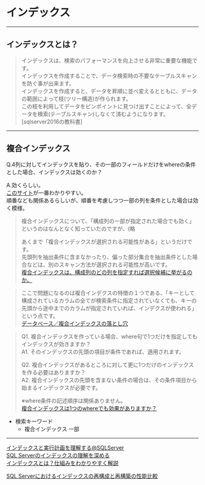 # インデックス

---

## インデックスとは？

>インデックスは、検索のパフォーマンスを向上させる非常に重要な機能です。  
>インデックスを作成することで、データ検索時の不要なテーブルスキャンを防ぐ事が出来ます。  
>インデックスを作成すると、データを昇順に並べ変えるとともに、データの範囲によって枝(ツリー構造)が作られます。  
>この枝を利用してデータをピンポイントに見つけ出すことによって、全データを検索(テーブルスキャン)しなくて済むようになります。  
>[sqlserver2016の教科書]  

---

## 複合インデックス

Q.4列に対してインデックスを貼り、その一部のフィールドだけをwhereの条件とした場合、インデックスは効くのか？  

A.効くらしい。  
[このサイト](https://sgyatto.hatenablog.com/entry/2018/11/24/225938)が一番わかりやすい。  
順番なども関係あるらしいが、順番を考慮しつつ一部の列を条件とした場合は効く模様。  

>複合インデックスについて、「構成列の一部が指定された場合でも効く」というのはなんとなく知っていたのですが、(略  
>
>あくまで「複合インデックスが選択される可能性がある」というだけです。  
>先頭列を抽出条件に含まなかったり、偏った部分集合を抽出条件とした場合などは、別のスキャン方法が選択される可能性が高いです。  
>[複合インデックスは、構成列のどの列を指定すれば選択候補に挙がるのか。](https://sgyatto.hatenablog.com/entry/2018/11/24/225938)  

<!--  -->
>ここで問題になるのは複合インデクスの特徴の１つである、「キーとして構成されているカラムの全てが検索条件に指定されていなくても、キーの先頭から途中までのカラムが指定されていれば、インデクスが使われる」という点です。  
>[データベース／複合インデックスの落とし穴](https://www.gatc.jp/gat/it/it02dbindex.html)  

<!--  -->
>Q1. 複合インデックスを作っている場合、where句で1つだけを指定してもインデックスが効きますか？  
>A1. そのインデックスの先頭の項目が条件であれば、適用されます。  
>
>Q2. 複合インデックスがあるところに対して更に1つだけのインデックスを作る必要はありますか？  
>A2. 複合インデックスの先頭を含まない条件の場合は、その条件項目から始まるインデックスが必要です。  
>
>※where条件の記述順序は関係ありません。  
>[複合インデックスは1つのwhereでも効果がありますか？](https://teratail.com/questions/284051)  

- 検索キーワード  
  - 複合インデックス 一部  

---

[インデックスと実行計画を理解する@SQLServer](https://qiita.com/okuzou1/items/f710bcde64beb22cd50b)  
[SQL Serverのインデックスの理解を深める](https://qiita.com/fuk101/items/2e6a225a97a14f0f2850)  
[インデックスとは？仕組みをわかりやすく解説](https://products.sint.co.jp/siob/blog/index)  

[SQL Serverにおけるインデックスの再構成と再構築の性能比較](https://techblog.zozo.com/entry/sqlserver-index-reorganize-vs-rebuild)  
